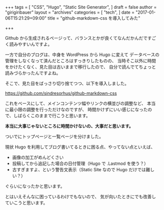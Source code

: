 +++
tags = [
  "CSS",
  "Hugo",
  "Static Site Generator",
]
draft = false
author = "girigiribauer"
layout = "archives"
categories = [
  "tech",
]
date = "2017-01-06T15:21:29+09:00"
title = "github-markdown-css を導入してみた"

+++

Github から生成されるページって、バランスとかが良くてなんだかんだですごく読みやすいんですよ。

一方で自分のブログは、中身を WordPress から Hugo に変えて
データベースの管理をしなくなって済んだところはすっきりしたものの、
当時そこ以外に時間をかけたくなく、見た目は古いままで移行したので、
自分で読んでてちょっと読みづらかったんですよね。

そこで、見た目をばっさり切り捨てつつ、以下を導入しました。

<https://github.com/sindresorhus/github-markdown-css>

これをベースにして、メインコンテンツ幅やリンクの横並びの調整など、
本当に最小限の調整を行っただけなのですが、
時間かけずにいい感じになったので、しばらくこのままで行こうと思います。

**本当に大事じゃないところに時間かけないの、大事だと思います。**

ついでにトップページと一覧ページを分けました。

現状 Hugo を利用してブログ書いてるときに困る点、やってない点といえば、

* 画像の加工がめんどくさい
* 投稿してから追記した場合の日付管理（Hugo で .Lastmod を使う？）
* 古すぎますよ、という警告文表示（Static Site なので Hugo だけでは難しい？）

ぐらいになったかと思います。

とはいえそんなに困っているわけでもないので、
気が向いたときにでも改善していこうと思います。
